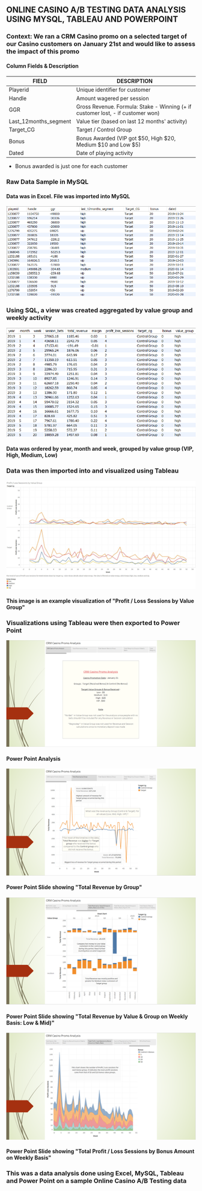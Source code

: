 ## ONLINE CASINO A/B TESTING DATA ANALYSIS USING MYSQL, TABLEAU AND POWERPOINT

### Context: We ran a CRM Casino promo on a selected target of our Casino customers on January 21st and would like to assess the impact of this promo

#### Column Fields & Description

|   FIELD    |    DESCRIPTION    |
| -----------|-------------------|
|  Playerid  |   Unique identifier for customer |
|  Handle    |   Amount wagered per session  |
|  GGR       | Gross Revenue. Formula: Stake - Winning (+ if customer lost, - if customer won)|
|Last_12months_segment| Value tier (based on last 12 months' activity)|
| Target_CG | Target / Control Group|
| Bonus | Bonus Awarded (VIP got $50, High $20, Medium $10 and Low $5) |
| Dated | Date of playing activity |

* Bonus awarded is just one for each customer

### Raw Data Sample in MySQL

#### Data was in Excel. File was imported into MySQL

![Casino Raw Image](casino_raw.PNG)

### Using SQL, a view was created aggregated by value group and weekly activity

![Casino View Image](casino_view.PNG)

#### Data was ordered by year, month and week, grouped by value group (VIP, High, Medium, Low)

### Data was then imported into and visualized using Tableau

![Tableau Image](tableau.JPG)

#### This image is an example visualization of "Profit / Loss Sessions by Value Group"

### Visualizations using Tableau were then exported to Power Point

![Power Point](powerpoint.PNG)
#### Power Point Analysis

![Power Point](powerpoint1.PNG)
#### Power Point Slide showing "Total Revenue by Group"

![Power Point](powerpoint2.PNG)
#### Power Point Slide showing "Total Revenue by Value & Group on Weekly Basis: Low & Mid)"

![Power Point](powerpoint3.PNG)
#### Power Point Slide showing "Total Profit / Loss Sessions by Bonus Amount on Weekly Basis"


### This was a data analysis done using Excel, MySQL, Tableau and Power Point on a sample Online Casino A/B Testing data




